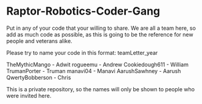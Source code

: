 # Raptor-Robotics-Coder-Gang

Put in any of your code that your willing to share. We are all a team here, so add as much code as possible, as this is going to be the reference for new people and veterans alike. 

Please try to name your code in this format:
teamLetter_year

TheMythicMango - Adwit 
rogueemu - Andrew
Cookiedough611 - William
TrumanPorter - Truman
manavi04 - Manavi
AarushSawhney - Aarush
QwertyBobberson - Chris

This is a private repository, so the names will only be shown to people who were invited here.
